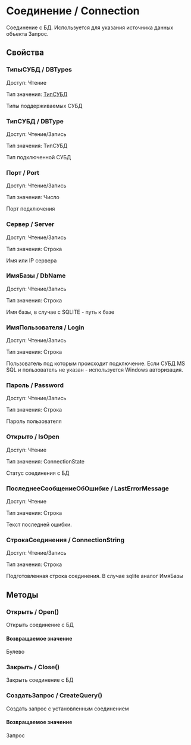 # Соединение / Connection
    
Соединение с БД. Используется для указания источника данных объекта Запрос.
  
## Свойства
    
### ТипыСУБД / DBTypes
Доступ: Чтение

Тип значения: [ТипСУБД](#ТипСУБД.md)
    
Типы поддерживаемых СУБД
  
### ТипСУБД / DBType
Доступ: Чтение/Запись

Тип значения: ТипСУБД
    
Тип подключенной СУБД
  
### Порт / Port
Доступ: Чтение/Запись

Тип значения: Число
    
Порт подключения
  
### Сервер / Server
Доступ: Чтение/Запись

Тип значения: Строка
    
Имя или IP сервера
  
### ИмяБазы / DbName
Доступ: Чтение/Запись

Тип значения: Строка
    
Имя базы, в случае с SQLITE - путь к базе
  
### ИмяПользователя / Login
Доступ: Чтение/Запись

Тип значения: Строка
    
Пользователь под которым происходит подключение.
Если СУБД MS SQL и пользователь не указан - используется Windows авторизация.
  
### Пароль / Password
Доступ: Чтение/Запись

Тип значения: Строка
    
Пароль пользователя
  
### Открыто / IsOpen
Доступ: Чтение

Тип значения: ConnectionState
    
Статус соединения с БД

### ПоследнееСообщениеОбОшибке / LastErrorMessage
Доступ: Чтение

Тип значения: Строка

Текст последней ошибки.
  
### СтрокаСоединения / ConnectionString
Доступ: Чтение/Запись

Тип значения: Строка
    
Подготовленная строка соединения. В случае sqlite аналог ИмяБазы
  
## Методы
    
### Открыть / Open()
    
Открыть соединение с БД
  
#### Возвращаемое значение

Булево
  
### Закрыть / Close()
    
Закрыть соединение с БД

### СоздатьЗапрос / CreateQuery()
    
Создать запрос с установленным соединением

#### Возвращаемое значение

Запрос
